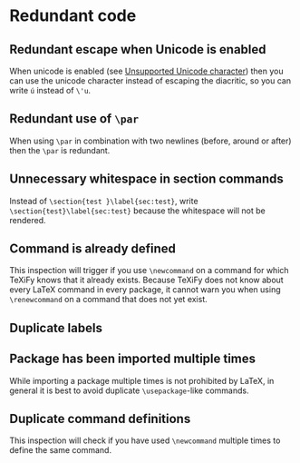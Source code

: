 # Redundant code

## Redundant escape when Unicode is enabled

When unicode is enabled (see [Unsupported Unicode character](Probable-bugs.md#unsupported-unicode-character)) then you can use the unicode character instead of escaping the diacritic, so you can write `ú` instead of `\'u`.

## Redundant use of `\par`

When using `\par` in combination with two newlines (before, around or after) then the `\par` is redundant.

## Unnecessary whitespace in section commands

Instead of `\section{test }\label{sec:test}`, write `\section{test}\label{sec:test}` because the whitespace will not be rendered.

## Command is already defined

This inspection will trigger if you use `\newcommand` on a command for which TeXiFy knows that it already exists.
Because TeXiFy does not know about every LaTeX command in every package, it cannot warn you when using `\renewcommand` on a command that does not yet exist.

## Duplicate labels
## Package has been imported multiple times

While importing a package multiple times is not prohibited by LaTeX, in general it is best to avoid duplicate `\usepackage`-like commands.

## Duplicate command definitions

This inspection will check if you have used `\newcommand` multiple times to define the same command.
